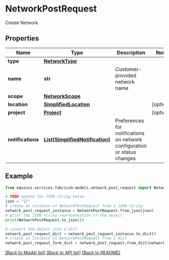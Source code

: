# NetworkPostRequest

Create Network

## Properties

Name | Type | Description | Notes
------------ | ------------- | ------------- | -------------
**type** | [**NetworkType**](NetworkType.md) |  | 
**name** | **str** | Customer-provided network name | 
**scope** | [**NetworkScope**](NetworkScope.md) |  | 
**location** | [**SimplifiedLocation**](SimplifiedLocation.md) |  | [optional] 
**project** | [**Project**](Project.md) |  | [optional] 
**notifications** | [**List[SimplifiedNotification]**](SimplifiedNotification.md) | Preferences for notifications on network configuration or status changes | 

## Example

```python
from equinix.services.fabricv4.models.network_post_request import NetworkPostRequest

# TODO update the JSON string below
json = "{}"
# create an instance of NetworkPostRequest from a JSON string
network_post_request_instance = NetworkPostRequest.from_json(json)
# print the JSON string representation of the object
print(NetworkPostRequest.to_json())

# convert the object into a dict
network_post_request_dict = network_post_request_instance.to_dict()
# create an instance of NetworkPostRequest from a dict
network_post_request_form_dict = network_post_request.from_dict(network_post_request_dict)
```
[[Back to Model list]](../README.md#documentation-for-models) [[Back to API list]](../README.md#documentation-for-api-endpoints) [[Back to README]](../README.md)



